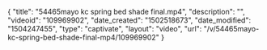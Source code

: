 {
    "title": "54465mayo kc spring bed shade final.mp4",
    "description": "",
    "videoid": "109969902",
    "date_created": "1502518673",
    "date_modified": "1504247455",
    "type": "captivate",
    "layout": "video",
    "url": "\/v\/54465mayo-kc-spring-bed-shade-final-mp4\/109969902"
}